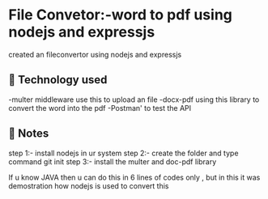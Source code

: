 # File Convetor:-word to pdf using nodejs and expressjs
created an fileconvertor using nodejs and expressjs 

## 🚀 Technology used

-multer middleware 
use this to upload an file 
-docx-pdf
using this library to convert the word into the pdf
-Postman'
to test the API


## 📝 Notes
step 1:- install nodejs in ur system
step 2:- create the folder and type command git init
step 3:- install the multer and doc-pdf library 

If u know JAVA then u can do this in 6 lines of codes only , but in this it was demostration how nodejs is used to convert this
